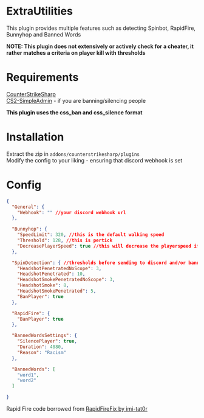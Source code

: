 
# ExtraUtilities

This plugin provides multiple features such as detecting Spinbot, RapidFire, Bunnyhop and Banned Words

**NOTE: This plugin does not extensively or actively check for a cheater, it rather matches a criteria on player kill with thresholds**

# Requirements

[CounterStrikeSharp](https://github.com/roflmuffin/CounterStrikeSharp)\
[CS2-SimpleAdmin](https://github.com/daffyyyy/CS2-SimpleAdmin) - if you are banning/silencing people

**This plugin uses the css_ban and css_silence format**

# Installation

Extract the zip in ```addons/counterstrikesharp/plugins```\
Modify the config to your liking - ensuring that discord webhook is set

# Config

```json
{
  "General": {
    "Webhook": "" //your discord webhook url
  },

  "Bunnyhop": {
    "SpeedLimit": 320, //this is the default walking speed
    "Threshold": 128, //this is pertick
    "DecreasePlayerSpeed": true //this will decrease the playerspeed if the speedlimit is met
  },

  "SpinDetection": { //thresholds before sending to discord and/or banning
    "HeadshotPenetratedNoScope": 3,
    "HeadshotPenetrated": 10,
    "HeadshotSmokePenetratedNoScope": 3,
    "HeadshotSmoke": 8,
    "HeadshotSmokePenetrated": 5,
    "BanPlayer": true
  },

  "RapidFire": {
    "BanPlayer": true
  },

  "BannedWordsSettings": {
    "SilencePlayer": true,
    "Duration": 4080,
    "Reason": "Racism"
  },

  "BannedWords": [
    "word1",
    "word2"
  ]

}
```

Rapid Fire code borrowed from [RapidFireFix by imi-tat0r](https://github.com/HvH-gg/RapidFireFix/)



